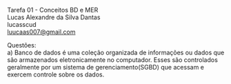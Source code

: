Tarefa 01 - Conceitos BD e MER <br />
Lucas Alexandre da Silva Dantas <br />
lucasscud <br />
luucaas007@gmail.com<br />

Questões:<br />
a) Banco de dados é uma coleção organizada de informações ou dados que são armazenados eletronicamente no computador. Esses são controlados geralmente por um sistema de gerenciamento(SGBD) que acessam e exercem controle sobre os dados.
